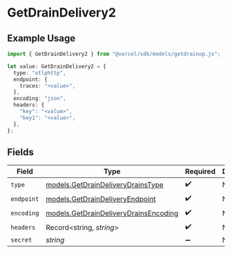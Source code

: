 # GetDrainDelivery2

## Example Usage

```typescript
import { GetDrainDelivery2 } from "@vercel/sdk/models/getdrainop.js";

let value: GetDrainDelivery2 = {
  type: "otlphttp",
  endpoint: {
    traces: "<value>",
  },
  encoding: "json",
  headers: {
    "key": "<value>",
    "key1": "<value>",
  },
};
```

## Fields

| Field                                                                                | Type                                                                                 | Required                                                                             | Description                                                                          |
| ------------------------------------------------------------------------------------ | ------------------------------------------------------------------------------------ | ------------------------------------------------------------------------------------ | ------------------------------------------------------------------------------------ |
| `type`                                                                               | [models.GetDrainDeliveryDrainsType](../models/getdraindeliverydrainstype.md)         | :heavy_check_mark:                                                                   | N/A                                                                                  |
| `endpoint`                                                                           | [models.GetDrainDeliveryEndpoint](../models/getdraindeliveryendpoint.md)             | :heavy_check_mark:                                                                   | N/A                                                                                  |
| `encoding`                                                                           | [models.GetDrainDeliveryDrainsEncoding](../models/getdraindeliverydrainsencoding.md) | :heavy_check_mark:                                                                   | N/A                                                                                  |
| `headers`                                                                            | Record<string, *string*>                                                             | :heavy_check_mark:                                                                   | N/A                                                                                  |
| `secret`                                                                             | *string*                                                                             | :heavy_minus_sign:                                                                   | N/A                                                                                  |